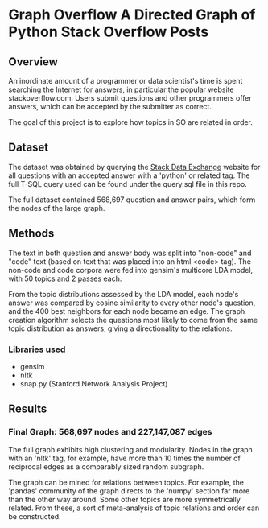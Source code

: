 # Graph Overflow A Directed Graph of Python Stack Overflow Posts

## Overview

An inordinate amount of a programmer or data scientist's time is spent searching the Internet for answers, in particular the popular website stackoverflow.com. Users submit questions and other programmers offer answers, which can be accepted by the submitter as correct.

The goal of this project is to explore how topics in SO are related in order.

## Dataset

The dataset was obtained by querying the [Stack Data Exchange](https://data.stackexchange.com/) website for all questions with an accepted answer with a 'python' or related tag. The full T-SQL query used can be found under the query.sql file in this repo.

The full dataset contained 568,697 question and answer pairs, which form the nodes of the large graph.

## Methods

The text in both question and answer body was split into "non-code" and "code" text (based on text that was placed into an html \<code\> tag). The non-code and code corpora were fed into gensim's multicore LDA model, with 50 topics and 2 passes each.

From the topic distributions assessed by the LDA model, each node's answer was compared by cosine similarity to every other node's question, and the 400 best neighbors for each node became an edge. The graph creation algorithm selects the questions most likely to come from the same topic distribution as answers, giving a directionality to the relations.

### Libraries used
* gensim
* nltk
* snap.py (Stanford Network Analysis Project)

## Results

### Final Graph: 568,697 nodes and 227,147,087 edges

The full graph exhibits high clustering and modularity. Nodes in the graph with an 'nltk' tag, for example, have more than 10 times the number of reciprocal edges as a comparably sized random subgraph.

The graph can be mined for relations between topics. For example, the 'pandas' community of the graph directs to the 'numpy' section far more than the other way around. Some other topics are more symmetrically related. From these, a sort of meta-analysis of topic relations and order can be constructed.
